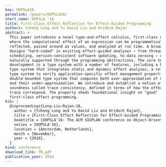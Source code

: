 ```yaml
---
key: OOPSLA16
permalink: /papers/OOPSLA16/
short_name: OOPSLA '16
title: First-Class Effect Reflection for Effect-Guided Programming
authors: Yuheng Long and Yu David Liu and Hridesh Rajan
abstract: >
  This paper introduces a novel type-and-effect calculus, first-class effects,
  where the computational effect of an expression can be programmatically
  reflected, passed around as values, and analyzed at run time. A broad range of
  designs "hard-coded" in existing effect-guided analyses — from thread
  scheduling, version-consistent software updating, to data zeroing — can be
  naturally supported through the programming abstractions. The core technical
  development is a type system with a number of features, including a hybrid
  type system that integrates static and dynamic effect analyses, a refinement
  type system to verify application-specific effect management properties, a
  double-bounded type system that computes both over-approximation of effects
  and their under-approximation. We introduce and establish a notion of
  soundness called trace consistency, defined in terms of how the effect and
  trace correspond. The property sheds foundational insight on "good"
  first-class effect programming.
bib: |
  @inproceedings{Long-Liu-Rajan-16,
    author = {Yuheng Long and Yu David Liu and Hridesh Rajan},
    title = {First-Class Effect Reflection for Effect-Guided Programming},
    booktitle = {OOPSLA'16: The ACM SIGPLAN conference on Object-Oriented Programming, Systems, Languages, and Applications},
    series = {OOPSLA'16},
    location = {Amsterdam, Netherlands},
    month = {November},
    year = {2016},
  }
kind: conference
download_link: TR.pdf
publication_year: 2016
---
```

